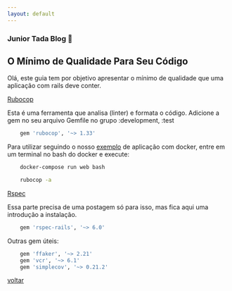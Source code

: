 ```yaml
---
layout: default
---
```


### Junior Tada Blog 👋

## O Mínimo de Qualidade Para Seu Código

Olá, este guia tem por objetivo apresentar o mínimo de qualidade que uma aplicação com rails
deve conter.

[Rubocop](https://github.com/rubocop/rubocop)

Esta é uma ferramenta que analisa (linter) e formata o código.
Adicione a gem no seu arquivo Gemfile no grupo :development, :test

```sh  
    gem 'rubocop', '~> 1.33'
```

Para utilizar seguindo o nosso [exemplo](https://juniortada.github.io/posts/build_rails_7_application_with_docker)
de aplicação com docker, entre em um terminal no bash do docker e execute:

```sh
    docker-compose run web bash

    rubocop -a
```

[Rspec](https://rspec.info/)

Essa parte precisa de uma postagem só para isso, mas fica aqui uma introdução a instalação.

```sh  
    gem 'rspec-rails', '~> 6.0'
```

Outras gem úteis:

```sh  
    gem 'ffaker', '~> 2.21'
    gem 'vcr', '~> 6.1'
    gem 'simplecov', '~> 0.21.2'
```

[voltar](https://juniortada.github.io/posts/all)
